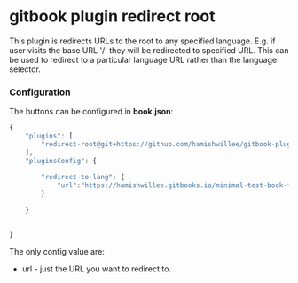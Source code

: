 # gitbook plugin redirect root

This plugin is redirects URLs to the root to any specified language. E.g. if user visits the base URL '/' they will be redirected to specified URL. This can be used to redirect to a particular language URL rather than the language selector.  

### Configuration

The buttons can be configured in **book.json**:

```js
{   
    "plugins": [
        "redirect-root@git+https://github.com/hamishwillee/gitbook-plugin-redirect-root.git"
    ],
    "pluginsConfig": {  
    
        "redirect-to-lang": {
            "url":"https://hamishwillee.gitbooks.io/minimal-test-book-for-testing-gitbook-changes/",
        }
         
    } 
    

}
```

The only config value are:

* url - just the URL you want to redirect to. 
